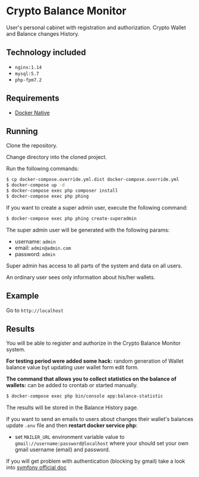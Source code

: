 # Crypto Balance Monitor
User's personal cabinet with registration and authorization.
Crypto Wallet and Balance changes History.

## Technology included

* `nginx:1.14`
* `mysql:5.7`
* `php-fpm7.2`

## Requirements

* [Docker Native](https://www.docker.com/products/overview)

## Running

Clone the repository.

Change directory into the cloned project.

Run the following commands:

```sh
$ cp docker-compose.override.yml.dist docker-compose.override.yml
$ docker-compose up -d
$ docker-compose exec php composer install
$ docker-compose exec php phing
```
If you want to create a super admin user, execute the following command:

```sh
$ docker-compose exec php phing create-superadmin
```

The super admin user will be generated with the following params:
* username: `admin`
* email:    `admin@admin.com`
* password: `admin`

Super admin has access to all parts of the system and data on all users.

An ordinary user sees only information about his/her wallets.


## Example

Go to `http://localhost`

## Results

You will be able to register and authorize in the Crypto Balance Monitor system.

**For testing period were added some hack:**
random generation of Wallet balance value byt updating user wallet form edit form.

**The command that allows you to collect statistics on the balance of wallets:**
can be added to crontab or started manually.

```sh
$ docker-compose exec php bin/console app:balance-statistic
```

The results will be stored in the Balance History page.

If you want to send an emails to users about changes their wallet's balances
update `.env` file and then **restart docker service php**:

* set `MAILER_URL` environment variable value to `gmail://username:password@localhost`
where your should set your own gmail username (email) and password. 

If you will get problem with authentication (blocking by gmail) 
take a look into [symfony official doc](https://symfony.com/doc/current/email.html#using-gmail-to-send-emails)
